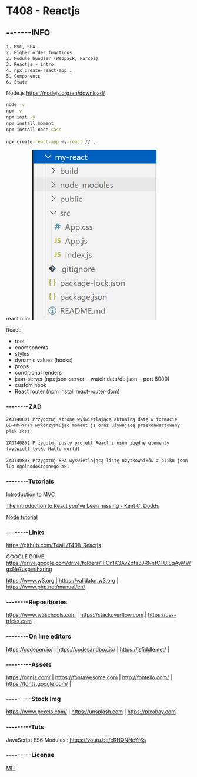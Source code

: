 # T408 - Reactjs
## -------INFO
```
1. MVC, SPA
2. Higher order functions
3. Module bundler (Webpack, Parcel)
3. Reactjs - intro
4. npx create-react-app .
5. Components
6. State
```



Node.js
https://nodejs.org/en/download/

```cmd
node -v
npm -v
npm init -y
npm install moment
npm install node-sass

npx create-react-app my-react // .
```

react min:
![React min](React.PNG)

React:
- root
- coomponents
- styles
- dynamic values (hooks)
- props
- conditional renders
- json-server (npx json-server --watch data/db.json --port 8000)
- custom hook
- React router (npm install react-router-dom)

### --------ZAD
```
ZADT40801 Przygotuj stronę wyświetlającą aktualną datę w formacie DD~MM~YYYY wykorzystując moment.js oraz używającą przekonwertowany plik scss

ZADT40802 Przygotuj pusty projekt React i usuń zbędne elementy (wyświetl tylko Hallo world)

ZADT40803 Przygotuj SPA wyswietlającą listę użytkowników z pliku json lub ogólnodostępnego API

```
### --------Tutorials
[Introduction to MVC](https://www.codeproject.com/articles/848254/introduction-to-mvc-in-javascript)

[The introduction to React you've been missing - Kent C. Dodds](https://youtu.be/SAIdyBFHfVU)

[Node tutorial](https://www.tutorialspoint.com/nodejs/)

### --------Links
https://github.com/T4aiL/T408-Reactjs

GOOGLE DRIVE: https://drive.google.com/drive/folders/1FCn1K3AvZdta3JRNnfCFUlSqAyMWgxNe?usp=sharing

https://www.w3.org | https://validator.w3.org | https://www.php.net/manual/en/
### --------Repositiories
https://www.w3schools.com | https://stackoverflow.com | https://css-tricks.com |
### --------On line editors
https://codepen.io/ | https://codesandbox.io/ | https://jsfiddle.net/ |
### ---------Assets
https://cdnjs.com/ | https://fontawesome.com | http://fontello.com/ | https://fonts.google.com/ |
### ---------Stock Img
https://www.pexels.com/ | https://unsplash.com | https://pixabay.com
### ---------Tuts
JavaScript ES6 Modules : https://youtu.be/cRHQNNcYf6s
### ---------License
[MIT](https://choosealicense.com/licenses/mit/)
